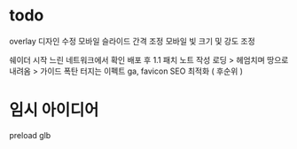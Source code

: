 # todo

overlay 디자인 수정
모바일 슬라이드 간격 조정
모바일 빛 크기 및 강도 조정

쉐이더 시작 느린 네트워크에서 확인
배포 후 1.1 패치 노트 작성
로딩 > 헤엄치며 땅으로 내려옴 > 가이드
폭탄 터지는 이펙트
ga, favicon
SEO 최적화 ( 후순위 )

# 임시 아이디어

preload glb
